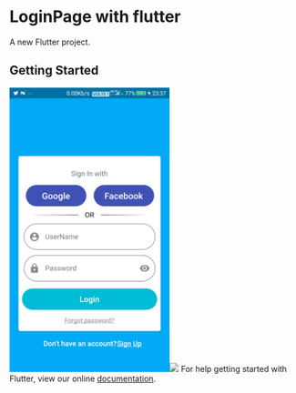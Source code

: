 # LoginPage with flutter

A new Flutter project.

## Getting Started
<img src="loginpage.png" height="500em" /><img src="signUpPage.png" height="500em" />
For help getting started with Flutter, view our online
[documentation](https://flutter.io/).
